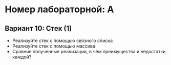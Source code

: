 # Номер лабораторной: A
## Вариант 10: Стек (1)
* Реализуйте стек с помощью связного списка
* Реализуйте стек с помощью массива
* Сравние полученные реализации, в чём преимущества и недостатки каждой?